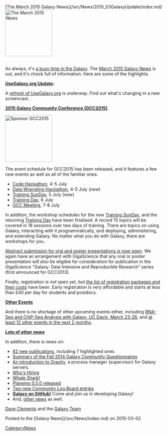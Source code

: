 <div class='newsItemHeader'>[The March 2015 Galaxy News](/src/News/2015_03GalaxyUpdate/index.md)</div>

<div class='right'>
<a href='/src/GalaxyUpdates/2015_03/index.md'><img src="/src/Images/Logos/GalaxyUpdate200.png" alt="The March 2015 News" width=150 /></a><br /><br />
</div>

As always, it's [a busy time in the Galaxy](/src/GalaxyUpdates/2015_03/index.md).   The [March 2015 Galaxy News](/src/GalaxyUpdates/2015_03/index.md) is out, and it's chock full of information.  Here are some of the highlights.

**[UseGalaxy.org Update](/src/GalaxyUpdates/2015_03/index.md#usegalaxyorg-update):**

A [refresh of UseGalaxy.org](/src/GalaxyUpdates/2015_03/index.md#usegalaxyorg-update) is underway.  Find out what's changing in a new screencast.


**[2015 Galaxy Community Conference (GCC2015)](/src/GalaxyUpdates/2015_03/index.md#gcc2015-6-8-july-norwich-uk)**

<div class='right'>
<a href='/src/GalaxyUpdates/2015_03/index.md#gcc2015-6-8-july-norwich-uk'><img src="/src/Images/Logos/GCC2015LogoWide600.png" alt="Sponsor GCC2015" width="150" /></a><br />
</div>

The event schedule for GCC2015 has been released, and it features a few new events as well as all of the familiar ones:

* [Code Hackathon](/src/GalaxyUpdates/2015_03/index.md#code-hackathon), 4-5 July
* [Data Wrangling Hackathon](/src/GalaxyUpdates/2015_03/index.md#data-wrangling-hackathon), 4-5 July (*new*)
* [Training SunDay](/src/GalaxyUpdates/2015_03/index.md#training-sunday), 5 July (*new*)
* [Training Day](/src/GalaxyUpdates/2015_03/index.md#training-monday), 6 July
* [GCC Meeting](/src/GalaxyUpdates/2015_03/index.md#abstract-submission-is-now-open), 7-8 July

In addition, the workshop schedules for the *new* [Training SunDay](/src/GalaxyUpdates/2015_03/index.md#training-sunday), and the returning [Training Day](/src/GalaxyUpdates/2015_03/index.md#training-monday) have been finalised.  A record 15 topics will be covered in 18 sessions over two days of training.  There are topics on using Galaxy, interacting with it programmatically, and deploying, administering, and extending Galaxy. No matter what you do with Galaxy, there are workshops for you.

[Abstract submission for oral and poster presentations is now open](/src/GalaxyUpdates/2015_03/index.md#abstract-submission-is-now-open).  We again have an arrangement with GigaScience that any oral or poster presentation will also be eligible for consideration for publication in the GigaScience "Galaxy: Data Intensive and Reproducible Research" series (first announced for GCC2013).

Finally, registration is *not* open yet, but [the list of registration packages and their costs](/src/GalaxyUpdates/2015_03/index.md#early-registration-opens-in-march) have been.   Early registration is very affordable and starts at less than £40 per day for students and postdocs. 

**[Other Events](/src/GalaxyUpdates/2015_03/index.md#other-events)**

And there is no shortage of other upcoming events either, including [RNA-Seq and ChIP-Seq Analysis with Galaxy, UC Davis, March 23-26](/src/GalaxyUpdates/2015_03/index.md#rna-seq-and-chip-seq-analysis-with-galaxy-uc-davis-march-23-26), and [at least 12 other events in the next 2 months](/src/GalaxyUpdates/2015_03/index.md#other-events).

**[Lots of other news](/src/GalaxyUpdates/2015_03/index.md)**

In addition, there is news on:
* [82 new publications](/src/GalaxyUpdates/2015_03/index.md#new-papers), including 7 highlighted ones
* [Summary of the Fall 2014 Galaxy Community Questionnaires](/src/GalaxyUpdates/2015_03/index.md#fall-2014-questionnaire-summaries)
* [An introduction to Gravity](/src/GalaxyUpdates/2015_03/index.md#gravity), a process manager (supervisor) for Galaxy servers.
* [Who's Hiring](/src/GalaxyUpdates/2015_03/index.md#whos-hiring)
* [Whale Shark!](/src/GalaxyUpdates/2015_03/index.md#whale-shark)
* [Planemo 0.5.0 released](/src/GalaxyUpdates/2015_03/index.md#planemo-050)
* [Two new Community Log Board entries](/src/GalaxyUpdates/2015_03/index.md#galaxy-community-hubs)
* **[Galaxy on GitHub!](/src/GalaxyUpdates/2015_03/index.md#galaxy-github)** Come and join us in developing Galaxy!
* And, [other news](/src/GalaxyUpdates/2015_03/index.md#other-news) as well.

[Dave Clements](/src/DaveClements/index.md) and the [Galaxy Team](/src/GalaxyTeam/index.md)

<div class='newsItemFooter'>Posted to the [Galaxy News](/src/News/index.md) on 2015-03-02 </div>

[CategoryNews](/src/CategoryNews/index.md)
